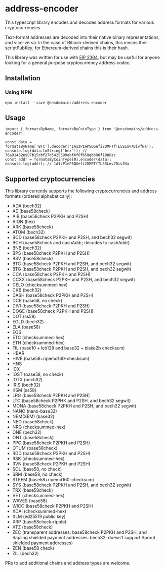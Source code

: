 # address-encoder
This typescript library encodes and decodes address formats for various cryptocurrencies.

Text-format addresses are decoded into their native binary representations, and vice-versa. In the case of Bitcoin-derived chains, this means their scriptPubKey; for Ethereum-derived chains this is their hash.

This library was written for use with [EIP 2304](https://eips.ethereum.org/EIPS/eip-2304), but may be useful for anyone looking for a general purpose cryptocurrency address codec.

## Installation

### Using NPM

```
npm install --save @ensdomains/address-encoder
```

## Usage

```
import { formatsByName, formatsByCoinType } from '@ensdomains/address-encoder';

const data = formatsByName['BTC'].decoder('1A1zP1eP5QGefi2DMPTfTL5SLmv7DivfNa');
console.log(data.toString('hex')); // 76a91462e907b15cbf27d5425399ebf6f0fb50ebb88f1888ac
const addr = formatsByCoinType[0].encoder(data);
console.log(addr); // 1A1zP1eP5QGefi2DMPTfTL5SLmv7DivfNa
```

## Supported cryptocurrencies

This library currently supports the following cryptocurrencies and address formats (ordered alphabetically):

 - ADA (bech32)
 - AE (base58check)
 - AIB (base58check P2PKH and P2SH)
 - AION (hex)
 - ARK (base58check)
 - ATOM (bech32)
 - BCD (base58check P2PKH and P2SH, and bech32 segwit)
 - BCH (base58check and cashAddr; decodes to cashAddr)
 - BNB (bech32)
 - BPS (base58check P2PKH and P2SH)
 - BSV (base58check)
 - BTC (base58check P2PKH and P2SH, and bech32 segwit)
 - BTG (base58check P2PKH and P2SH, and bech32 segwit)
 - CCA (base58check P2PKH and P2SH)
 - CCXX (base58check P2PKH and P2SH, and bech32 segwit)
 - CELO (checksummed-hex)
 - CKB (bech32)
 - DASH (base58check P2PKH and P2SH)
 - DCR (base58, no check)
 - DIVI (base58check P2PKH and P2SH)
 - DOGE (base58check P2PKH and P2SH)
 - DOT (ss58)
 - EGLD (bech32)
 - ELA (base58)
 - EOS
 - ETC (checksummed-hex)
 - ETH (checksummed-hex)
 - FIL (base10 + leb128 and base32 + blake2b checksum)
 - HBAR
 - HIVE (base58+ripemd160-checksum)
 - HNS
 - ICX
 - IOST (base58, no check)
 - IOTX (bech32)
 - IRIS (bech32)
 - KSM (ss58)
 - LRG (base58check P2PKH and P2SH)
 - LTC (base58check P2PHK and P2SH, and bech32 segwit)
 - MONA (base58check P2PKH and P2SH, and bech32 segwit)
 - NANO (nano-base32)
 - NEM(XEM) (base32)
 - NEO (base58check)
 - NRG (checksummed-hex)
 - ONE (bech32)
 - ONT (base58check)
 - PPC (base58check P2PKH and P2SH)
 - QTUM (base58check)
 - RDD (base58check P2PKH and P2SH)
 - RSK (checksummed-hex)
 - RVN (base58check P2PKH and P2SH)
 - SOL (base58, no check)
 - SRM (base58, no check)
 - STEEM (base58+ripemd160-checksum)
 - SYS (base58check P2PKH and P2SH, and bech32 segwit)
 - TRX (base58check)
 - VET (checksummed-hex)
 - WAVES (base58)
 - WICC (base58check P2PKH and P2SH)
 - XDAI (checksummed-hex)
 - XLM (ed25519 public key)
 - XRP (base58check-ripple)
 - XTZ (base58check)
 - ZEC (transparent addresses: base58check P2PKH and P2SH, and Sapling shielded payment addresses: bech32; doesn't support Sprout shielded payment addresses)
 - ZEN (base58 check)
 - ZIL (bech32)
 
PRs to add additional chains and address types are welcome.
